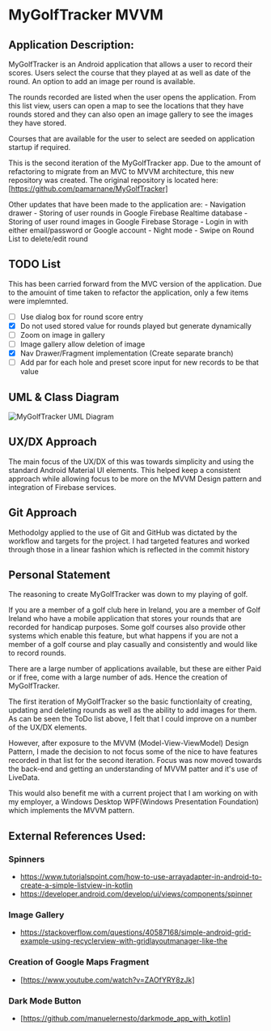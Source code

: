 # MyGolfTracker MVVM

## Application Description:

MyGolfTracker is an Android application that allows a user to record their scores. Users select the course that they played at as well as date of the round.
An option to add an image per round is available.

The rounds recorded are listed when the user opens the application. From this list view, users can open a map to see the locations that they have rounds stored and they can also open an image gallery to see the images they have stored.

Courses that are available for the user to select are seeded on application startup if required.

This is the second iteration of the MyGolfTracker app. Due to the amount of refactoring to migrate from an MVC to MVVM architecture, this new repository was created.
The original repository is located here: [https://github.com/pamarnane/MyGolfTracker]

Other updates that have been made to the application are:
    - Navigation drawer 
    - Storing of user rounds in Google Firebase Realtime database
    - Storing of user round images in Google Firebase Storage
    - Login in with either email/password or Google account
    - Night mode
    - Swipe on Round List to delete/edit round


## TODO List
This has been carried forward from the MVC version of the application.
Due to the amouint of time taken to refactor the application, only a few items were implemnted.
- [ ] Use dialog box for round score entry
- [X] Do not used stored value for rounds played but generate dynamically
- [ ] Zoom on image in gallery
- [ ] Image gallery allow deletion of image
- [X] Nav Drawer/Fragment implementation (Create separate branch)
- [ ] Add par for each hole and preset score input for new records to be that value

## UML & Class Diagram
![MyGolfTracker UML Diagram](https://github.com/pamarnane/MyGolfTrackerMVVM/blob/master/MyGolfTrackerUML.png)

## UX/DX Approach
The main focus of the UX/DX of this was towards simplicity and using the standard Android Material UI elements. This helped keep a consistent approach while allowing focus to be more on the MVVM Design pattern and integration of Firebase services.

## Git Approach
Methodolgy applied to the use of Git and GitHub was dictated by the workflow and targets for the project. I had targeted features and worked through those in a linear fashion which is reflected in the commit history


## Personal Statement
The reasoning to create MyGolfTracker was down to my playing of golf. 

If you are a member of a golf club here in Ireland, you are a member of Golf Ireland who have a mobile application that stores your rounds that are recorded for handicap purposes. Some golf courses also provide other systems which enable this feature, but what happens if you are not a member of a golf course and play casually and consistently and would like to record rounds.

There are a large number of applications available, but these are either Paid or if free, come with a large number of ads. Hence the creation of MyGolfTracker.

The first iteration of MyGolfTracker so the basic functionlaity of creating, updating and deleting rounds as well as the ability to add images for them. As can be seen the ToDo list above, I felt that I could improve on a number of the UX/DX elements.

However, after exposure to the MVVM (Model-View-ViewModel) Design Pattern, I made the decision to not focus some of the nice to have features recorded in that list for the second iteration. Focus was now moved towards the back-end and getting an understanding of MVVM patter and it's use of LiveData. 

This would also benefit me with a current project that I am working on with my employer,  a Windows Desktop WPF(Windows Presentation Foundation) which implements the MVVM pattern.


## External References Used:
### Spinners
- https://www.tutorialspoint.com/how-to-use-arrayadapter-in-android-to-create-a-simple-listview-in-kotlin
- https://developer.android.com/develop/ui/views/components/spinner

### Image Gallery
- https://stackoverflow.com/questions/40587168/simple-android-grid-example-using-recyclerview-with-gridlayoutmanager-like-the

### Creation of Google Maps Fragment
- [https://www.youtube.com/watch?v=ZAOfYRY8zJk]

### Dark Mode Button
- [https://github.com/manuelernesto/darkmode_app_with_kotlin]
